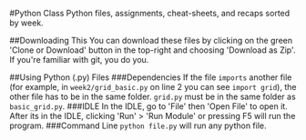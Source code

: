 #Python Class
Python files, assignments, cheat-sheets, and recaps sorted by week. 

##Downloading This 
You can download these files by clicking on the green 'Clone or Download' button in the top-right and choosing 'Download as Zip'. 
If you're familiar with git, you do you.

##Using Python (.py) Files
###Dependencies
If the file `imports` another file (for example, in `week2/grid_basic.py` on line 2 you can see `import grid`), the other file has to be in the same folder. `grid.py` must be in the same folder as `basic_grid.py`.
###IDLE
In the IDLE, go to 'File' then 'Open File' to open it. After its in the IDLE, clicking 'Run' > 'Run Module' or pressing F5 will run the program.
###Command Line
`python file.py` will run any python file.

